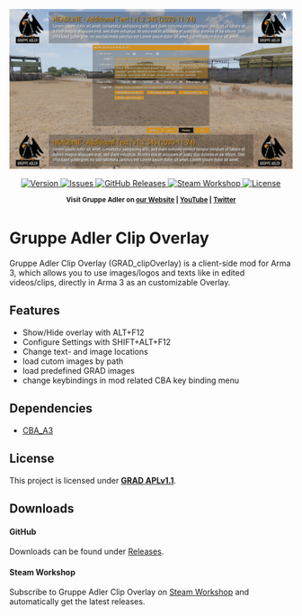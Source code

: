 <p align="center">
    <img src="https://github.com/gruppe-adler/grad_clipOverlay/raw/master/screenshots/config_menu.jpg" width="1024">
</p>

<p align="center">
    <a href="https://github.com/gruppe-adler/grad_clipOverlay/releases/latest">
        <img src="https://img.shields.io/github/release/gruppe-adler/grad_clipOverlay.svg?style=flat-square" alt="Version">
    </a>
    <a href="https://github.com/gruppe-adler/grad_clipOverlay/issues">
        <img src="https://img.shields.io/github/issues-raw/gruppe-adler/grad_clipOverlay.svg?style=flat-square&label=Issues" alt="Issues">
    </a>
    <a href="https://github.com/gruppe-adler/grad_clipOverlay/releases">
        <img src="https://img.shields.io/github/downloads/gruppe-adler/grad_clipOverlay/total.svg?style=flat-square&label=Downloads" alt="GitHub Releases">
    </a>
    <a href="https://steamcommunity.com/sharedfiles/filedetails/?id=2497499215">
        <img src="https://img.shields.io/badge/Steam-Workshop-1B2838.svg?style=flat-square" alt="Steam Workshop">
    </a>
    <a href="https://github.com/gruppe-adler/grad_clipOverlay/blob/master/LICENSE">
        <img src="https://img.shields.io/badge/License-GRAD_APLv1.1-red.svg?style=flat-square" alt="License">
    </a>
</p>

<p align="center">
    <sup><strong>Visit Gruppe Adler on <a href="https://www.gruppe-adler.de/">our Website</a> | <a
    href="https://www.youtube.com/user/gruppeadler">YouTube</a> | <a href="https://twitter.com/Gruppe_Adler">Twitter</a></strong></sup>
</p>

# Gruppe Adler Clip Overlay
Gruppe Adler Clip Overlay (GRAD_clipOverlay) is a client-side mod for Arma 3, which allows you to use images/logos and texts like in edited videos/clips, directly in Arma 3 as an customizable Overlay.

## Features
- Show/Hide overlay with ALT+F12
- Configure Settings with SHIFT+ALT+F12
- Change text- and image locations
- load cutom images by path
- load predefined GRAD images
- change keybindings in mod related CBA key binding menu

## Dependencies
- [CBA_A3](https://github.com/CBATeam/CBA_A3)
 
## License
This project is licensed under [**GRAD APLv1.1**](https://github.com/gruppe-adler/grad_clipOverlay/blob/master/LICENSE).  

## Downloads
#### GitHub 
Downloads can be found under [Releases](https://github.com/gruppe-adler/grad_clipOverlay/releases).

#### Steam Workshop
Subscribe to Gruppe Adler Clip Overlay on [Steam Workshop](https://steamcommunity.com/sharedfiles/filedetails/?id=) and automatically get the latest releases.
